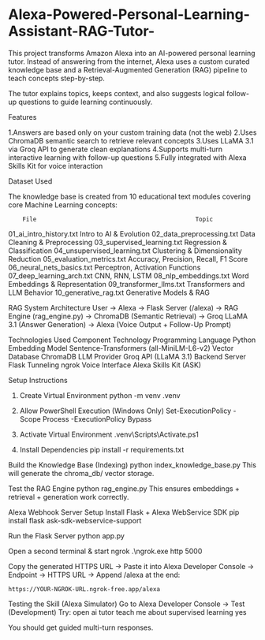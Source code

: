 # Alexa-Powered-Personal-Learning-Assistant-RAG-Tutor-
This project transforms Amazon Alexa into an AI-powered personal learning tutor.
Instead of answering from the internet, Alexa uses a custom curated knowledge base and a Retrieval-Augmented Generation (RAG) pipeline to teach concepts step-by-step.

The tutor explains topics, keeps context, and also suggests logical follow-up questions to guide learning continuously.


Features

 1.Answers are based only on your custom training data (not the web)
 2.Uses ChromaDB semantic search to retrieve relevant concepts
 3.Uses LLaMA 3.1 via Groq API to generate clean explanations
 4.Supports multi-turn interactive learning with follow-up questions
 5.Fully integrated with Alexa Skills Kit for voice interaction

Dataset Used

The knowledge base is created from 10 educational text modules covering core Machine Learning concepts:

        File	                                         Topic
01_ai_intro_history.txt	                         Intro to AI & Evolution
02_data_preprocessing.txt	                     Data Cleaning & Preprocessing
03_supervised_learning.txt	                     Regression & Classification
04_unsupervised_learning.txt	                 Clustering & Dimensionality Reduction
05_evaluation_metrics.txt	                     Accuracy, Precision, Recall, F1 Score
06_neural_nets_basics.txt	                     Perceptron, Activation Functions
07_deep_learning_arch.txt	                     CNN, RNN, LSTM
08_nlp_embeddings.txt	                         Word Embeddings & Representation
09_transformer_llms.txt	                         Transformers and LLM Behavior
10_generative_rag.txt	                         Generative Models & RAG


RAG System Architecture
    User → Alexa → Flask Server (/alexa)
        → RAG Engine (rag_engine.py)
        → ChromaDB (Semantic Retrieval)
        → Groq LLaMA 3.1 (Answer Generation)
        → Alexa (Voice Output + Follow-Up Prompt)


Technologies Used
    Component	                                    Technology
    Programming Language	                      Python
    Embedding Model	                              Sentence-Transformers (all-MiniLM-L6-v2)
    Vector Database	                              ChromaDB
    LLM Provider	                              Groq API (LLaMA 3.1)
    Backend Server	                              Flask
    Tunneling	                                  ngrok
    Voice Interface                               Alexa Skills Kit (ASK)



Setup Instructions
1. Create Virtual Environment
python -m venv .venv

2. Allow PowerShell Execution (Windows Only)
Set-ExecutionPolicy -Scope Process -ExecutionPolicy Bypass

3. Activate Virtual Environment
.venv\Scripts\Activate.ps1

4. Install Dependencies
pip install -r requirements.txt



Build the Knowledge Base (Indexing)
    python index_knowledge_base.py
    This will generate the chroma_db/ vector storage.


Test the RAG Engine
    python rag_engine.py
    This ensures embeddings + retrieval + generation work correctly.


Alexa Webhook Server Setup
    Install Flask + Alexa WebService SDK
    pip install flask ask-sdk-webservice-support

Run the Flask Server
    python app.py

Open a second terminal & start ngrok
    .\ngrok.exe http 5000

Copy the generated HTTPS URL
    → Paste it into Alexa Developer Console → Endpoint → HTTPS URL
    → Append /alexa at the end:

    https://YOUR-NGROK-URL.ngrok-free.app/alexa


Testing the Skill (Alexa Simulator)
    Go to Alexa Developer Console → Test (Development)
    Try:
        open ai tutor
        teach me about supervised learning
        yes


You should get guided multi-turn responses.